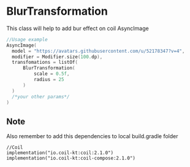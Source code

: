 # BlurTransformation

This class will help to add bur effect on coil AsyncImage

```kotlin
//Usage example
AsyncImage(
  model = "https://avatars.githubusercontent.com/u/52178347?v=4",
  modifier = Modifier.size(100.dp),
  transfomations = listOf(
      BlurTransformation(
          scale = 0.5f,
          radius = 25
      )
  )
  /*your other params*/
)
```

## Note 
Also remember to add this dependencies to local build.gradle folder
```
//Coil
implementation("io.coil-kt:coil:2.1.0")
implementation("io.coil-kt:coil-compose:2.1.0")
```
